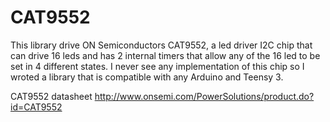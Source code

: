 CAT9552
=======

This library drive ON Semiconductors CAT9552, a led driver I2C chip that can drive 16 leds and has 2 internal timers
that allow any of the 16 led to be set in 4 different states.
I never see any implementation of this chip so I wroted a library that is compatible with any Arduino and Teensy 3.

CAT9552 datasheet http://www.onsemi.com/PowerSolutions/product.do?id=CAT9552
